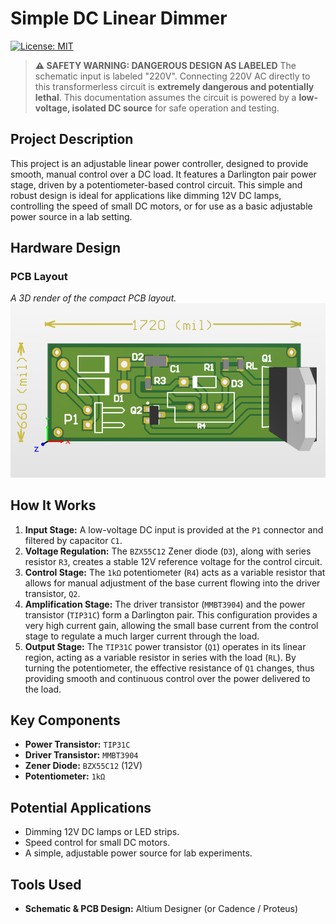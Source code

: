 # Simple DC Linear Dimmer

[![License: MIT](https://img.shields.io/badge/License-MIT-yellow.svg)](https://opensource.org/licenses/MIT)

> **⚠️ SAFETY WARNING: DANGEROUS DESIGN AS LABELED**
> The schematic input is labeled "220V". Connecting 220V AC directly to this transformerless circuit is **extremely dangerous and potentially lethal**. This documentation assumes the circuit is powered by a **low-voltage, isolated DC source** for safe operation and testing.

## Project Description

This project is an adjustable linear power controller, designed to provide smooth, manual control over a DC load. It features a Darlington pair power stage, driven by a potentiometer-based control circuit. This simple and robust design is ideal for applications like dimming 12V DC lamps, controlling the speed of small DC motors, or for use as a basic adjustable power source in a lab setting.

## Hardware Design

### PCB Layout
*A 3D render of the compact PCB layout.*
<img src="./Screenshot%202025-06-09%20010222.png" alt="PCB Layout 3D Render for DC Dimmer" width="600">

## How It Works

1.  **Input Stage:** A low-voltage DC input is provided at the `P1` connector and filtered by capacitor `C1`.
2.  **Voltage Regulation:** The `BZX55C12` Zener diode (`D3`), along with series resistor `R3`, creates a stable 12V reference voltage for the control circuit.
3.  **Control Stage:** The `1kΩ` potentiometer (`R4`) acts as a variable resistor that allows for manual adjustment of the base current flowing into the driver transistor, `Q2`.
4.  **Amplification Stage:** The driver transistor (`MMBT3904`) and the power transistor (`TIP31C`) form a Darlington pair. This configuration provides a very high current gain, allowing the small base current from the control stage to regulate a much larger current through the load.
5.  **Output Stage:** The `TIP31C` power transistor (`Q1`) operates in its linear region, acting as a variable resistor in series with the load (`RL`). By turning the potentiometer, the effective resistance of `Q1` changes, thus providing smooth and continuous control over the power delivered to the load.

## Key Components

* **Power Transistor:** `TIP31C`
* **Driver Transistor:** `MMBT3904`
* **Zener Diode:** `BZX55C12` (12V)
* **Potentiometer:** `1kΩ`

## Potential Applications

* Dimming 12V DC lamps or LED strips.
* Speed control for small DC motors.
* A simple, adjustable power source for lab experiments.

## Tools Used

* **Schematic & PCB Design:** Altium Designer (or Cadence / Proteus)
